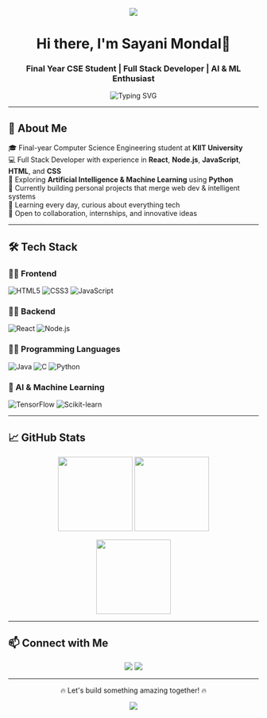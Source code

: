 <p align="center">
  <img src="https://capsule-render.vercel.app/api?type=waving&color=0:0C1E7F,100:2AFADF&height=180&section=header&text=Sayani%20Mondal%20%7C%20CSE%20Student%20%7C%20Developer%20%7C%20AI%20Explorer&fontSize=32&fontColor=ffffff" />
</p>

<h1 align="center">Hi there, I'm Sayani Mondal👋</h1>
<h3 align="center">Final Year CSE Student | Full Stack Developer | AI & ML Enthusiast</h3>

<p align="center">
  <img src="https://readme-typing-svg.demolab.com?font=Fira+Code&duration=2000&pause=1000&color=00F7FF&center=true&vCenter=true&width=435&lines=I+love+to+code+%F0%9F%92%BB;Exploring+AI+%F0%9F%A4%96+%2B+ML+%F0%9F%96%A5%EF%B8%8F;Frontend+%2B+Backend+Developer+%F0%9F%9A%80" alt="Typing SVG" />
</p>

---

## 🚀 About Me

🎓 Final-year Computer Science Engineering student at **KIIT University**  
💻 Full Stack Developer with experience in **React**, **Node.js**, **JavaScript**, **HTML**, and **CSS**  
🧠 Exploring **Artificial Intelligence & Machine Learning** using **Python**  
🔭 Currently building personal projects that merge web dev & intelligent systems  
🌱 Learning every day, curious about everything tech  
🤝 Open to collaboration, internships, and innovative ideas  

---

## 🛠️ Tech Stack

### 👨‍🎨 Frontend
![HTML5](https://img.shields.io/badge/HTML5-E34F26?style=for-the-badge&logo=html5&logoColor=white)
![CSS3](https://img.shields.io/badge/CSS3-1572B6?style=for-the-badge&logo=css3)
![JavaScript](https://img.shields.io/badge/JavaScript-F7DF1E?style=for-the-badge&logo=javascript&logoColor=black)

### 🧑‍💻 Backend
![React](https://img.shields.io/badge/React-61DAFB?style=for-the-badge&logo=react&logoColor=black)
![Node.js](https://img.shields.io/badge/Node.js-339933?style=for-the-badge&logo=node.js&logoColor=white)

### 🧑‍🔬 Programming Languages
![Java](https://img.shields.io/badge/Java-ED8B00?style=for-the-badge&logo=java&logoColor=white)
![C](https://img.shields.io/badge/C-00599C?style=for-the-badge&logo=c&logoColor=white)
![Python](https://img.shields.io/badge/Python-3776AB?style=for-the-badge&logo=python&logoColor=white)

### 🤖 AI & Machine Learning
![TensorFlow](https://img.shields.io/badge/TensorFlow-FF6F00?style=for-the-badge&logo=tensorflow&logoColor=white)
![Scikit-learn](https://img.shields.io/badge/Scikit--Learn-F7931E?style=for-the-badge&logo=scikitlearn&logoColor=white)

---

## 📈 GitHub Stats

<p align="center">
  <img src="https://github-readme-stats.vercel.app/api?username=Sayaniiii08&show_icons=true&theme=tokyonight" height="150" />
  <img src="https://github-readme-streak-stats.herokuapp.com/?user=Sayaniiii08&theme=tokyonight" height="150" />
</p>

<p align="center">
  <img src="https://github-readme-stats.vercel.app/api/top-langs/?username=Sayaniiii08&layout=compact&theme=tokyonight" height="150"/>
</p>

---

## 📫 Connect with Me

<p align="center">
  <a href="https://www.linkedin.com/in/sayani-mondal-7220ab24b"><img src="https://img.shields.io/badge/LinkedIn-%230077B5.svg?&style=for-the-badge&logo=linkedin&logoColor=white"/></a>
  <a href="https://github.com/Sayaniiii08"><img src="https://img.shields.io/badge/GitHub-%23181717.svg?&style=for-the-badge&logo=github&logoColor=white"/></a>
</p>

---

<p align="center">
  🔥 Let's build something amazing together! 🔥
</p>

<p align="center">
  <img src="https://capsule-render.vercel.app/api?type=waving&color=gradient&height=100&section=footer"/>
</p>

